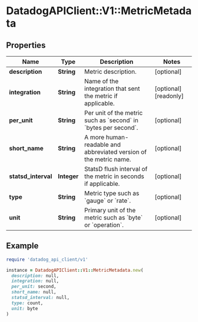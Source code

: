 # DatadogAPIClient::V1::MetricMetadata

## Properties

| Name | Type | Description | Notes |
| ---- | ---- | ----------- | ----- |
| **description** | **String** | Metric description. | [optional] |
| **integration** | **String** | Name of the integration that sent the metric if applicable. | [optional][readonly] |
| **per_unit** | **String** | Per unit of the metric such as &#x60;second&#x60; in &#x60;bytes per second&#x60;. | [optional] |
| **short_name** | **String** | A more human-readable and abbreviated version of the metric name. | [optional] |
| **statsd_interval** | **Integer** | StatsD flush interval of the metric in seconds if applicable. | [optional] |
| **type** | **String** | Metric type such as &#x60;gauge&#x60; or &#x60;rate&#x60;. | [optional] |
| **unit** | **String** | Primary unit of the metric such as &#x60;byte&#x60; or &#x60;operation&#x60;. | [optional] |

## Example

```ruby
require 'datadog_api_client/v1'

instance = DatadogAPIClient::V1::MetricMetadata.new(
  description: null,
  integration: null,
  per_unit: second,
  short_name: null,
  statsd_interval: null,
  type: count,
  unit: byte
)
```


